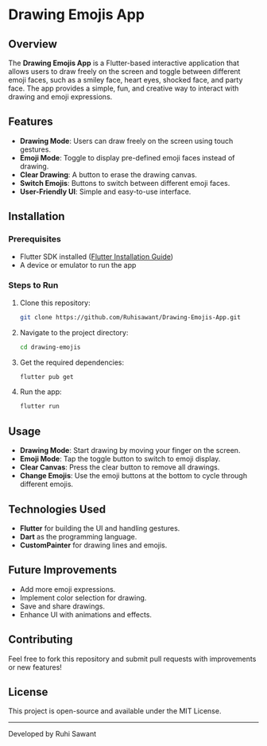 # Drawing Emojis App

## Overview
The **Drawing Emojis App** is a Flutter-based interactive application that allows users to draw freely on the screen and toggle between different emoji faces, such as a smiley face, heart eyes, shocked face, and party face. The app provides a simple, fun, and creative way to interact with drawing and emoji expressions.

## Features
- **Drawing Mode**: Users can draw freely on the screen using touch gestures.
- **Emoji Mode**: Toggle to display pre-defined emoji faces instead of drawing.
- **Clear Drawing**: A button to erase the drawing canvas.
- **Switch Emojis**: Buttons to switch between different emoji faces.
- **User-Friendly UI**: Simple and easy-to-use interface.

## Installation
### Prerequisites
- Flutter SDK installed ([Flutter Installation Guide](https://docs.flutter.dev/get-started/install))
- A device or emulator to run the app

### Steps to Run
1. Clone this repository:
   ```sh
   git clone https://github.com/Ruhisawant/Drawing-Emojis-App.git
   ```
2. Navigate to the project directory:
   ```sh
   cd drawing-emojis
   ```
3. Get the required dependencies:
   ```sh
   flutter pub get
   ```
4. Run the app:
   ```sh
   flutter run
   ```

## Usage
- **Drawing Mode**: Start drawing by moving your finger on the screen.
- **Emoji Mode**: Tap the toggle button to switch to emoji display.
- **Clear Canvas**: Press the clear button to remove all drawings.
- **Change Emojis**: Use the emoji buttons at the bottom to cycle through different emojis.

## Technologies Used
- **Flutter** for building the UI and handling gestures.
- **Dart** as the programming language.
- **CustomPainter** for drawing lines and emojis.

## Future Improvements
- Add more emoji expressions.
- Implement color selection for drawing.
- Save and share drawings.
- Enhance UI with animations and effects.

## Contributing
Feel free to fork this repository and submit pull requests with improvements or new features!

## License
This project is open-source and available under the MIT License.

---
Developed by Ruhi Sawant
